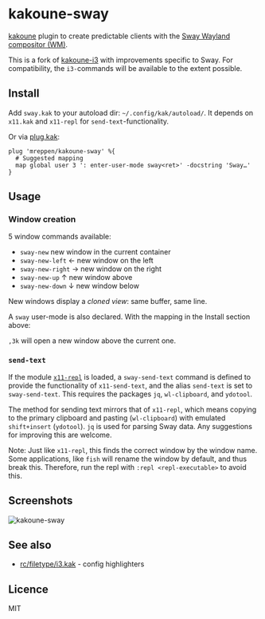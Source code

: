 # kakoune-sway

[kakoune](https://kakoune.org) plugin to create predictable clients with the [Sway Wayland compositor (WM)](https://swaywm.org/).

This is a fork of [kakoune-i3](https://https://github.com/Delapouite/kakoune-i3/) with improvements specific to Sway. For compatibility, the `i3-`commands will be available to the extent possible.

## Install

Add `sway.kak` to your autoload dir: `~/.config/kak/autoload/`.
It depends on `x11.kak` and `x11-repl` for `send-text`-functionality.

Or via [plug.kak](https://github.com/andreyorst/plug.kak):

```
plug 'mreppen/kakoune-sway' %{
  # Suggested mapping
  map global user 3 ': enter-user-mode sway<ret>' -docstring 'Sway…'
}
```

## Usage

### Window creation

5 window commands available:

- `sway-new` new window in the current container
- `sway-new-left` ← new window on the left
- `sway-new-right` → new window on the right
- `sway-new-up` ↑ new window above
- `sway-new-down` ↓ new window below

New windows display a *cloned view*: same buffer, same line.

A `sway` user-mode is also declared. With the mapping in the Install section above:

`,3k` will open a new window above the current one.

### `send-text`

If the module [`x11-repl`](https://github.com/mawww/kakoune/blob/master/rc/windowing/repl/x11.kak) is loaded, a `sway-send-text` command is defined to provide the functionality of `x11-send-text`, and the alias `send-text` is set to `sway-send-text`. This requires the packages `jq`, `wl-clipboard`, and `ydotool`.

The method for sending text mirrors that of `x11-repl`, which means copying to the primary clipboard and pasting (`wl-clipboard`) with emulated `shift+insert` (`ydotool`). `jq` is used for parsing Sway data. Any suggestions for improving this are welcome.

Note: Just like `x11-repl`, this finds the correct window by the window name. Some applications, like `fish` will rename the window by default, and thus break this. Therefore, run the repl with `:repl <repl-executable>` to avoid this.

## Screenshots

![kakoune-sway](https://raw.githubusercontent.com/mreppen/kakoune-sway/master/screenshot.png)

## See also

- [rc/filetype/i3.kak](https://github.com/mawww/kakoune/blob/master/rc/filetype/i3.kak) - config highlighters

## Licence

MIT
